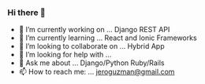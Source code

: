 ### Hi there 👋

<!--
**jeroguzman/jeroguzman** is a ✨ _special_ ✨ repository because its `README.md` (this file) appears on your GitHub profile.-->

- 🔭 I’m currently working on ... Django REST API
- 🌱 I’m currently learning ...   React and Ionic Frameworks
- 👯 I’m looking to collaborate on ... Hybrid App
- 🤔 I’m looking for help with ...
- 💬 Ask me about ... Django/Python Ruby/Rails
- 📫 How to reach me: ... jeroguzman@gmail.com

